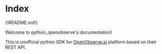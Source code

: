# Index

{!README.md!}

Welcome to python_openobserve's documentation!

This is unofficial python SDK for [OpenObserve.ai](https://openobserve.ai) platform based on their REST API.
